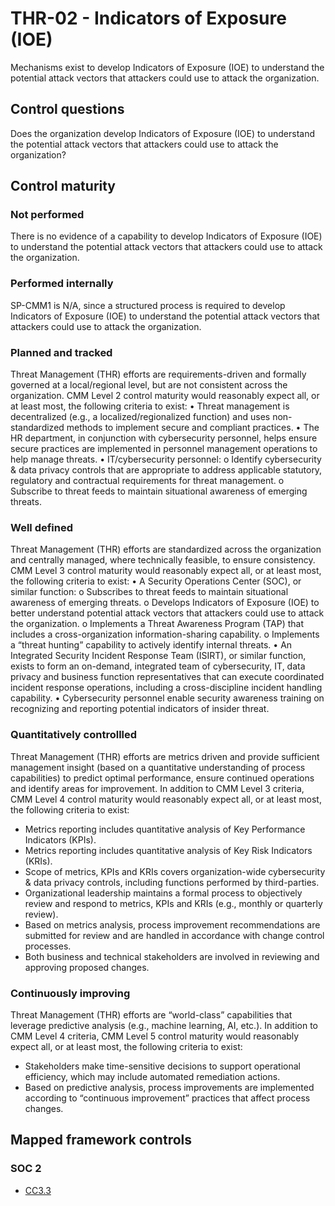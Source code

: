 # THR-02 - Indicators of Exposure (IOE)
Mechanisms exist to develop Indicators of Exposure (IOE) to understand the potential attack vectors that attackers could use to attack the organization. 
## Control questions
Does the organization develop Indicators of Exposure (IOE) to understand the potential attack vectors that attackers could use to attack the organization? 
## Control maturity
### Not performed
There is no evidence of a capability to develop Indicators of Exposure (IOE) to understand the potential attack vectors that attackers could use to attack the organization. 
### Performed internally
SP-CMM1 is N/A, since a structured process is required to develop Indicators of Exposure (IOE) to understand the potential attack vectors that attackers could use to attack the organization. 
### Planned and tracked
Threat Management (THR) efforts are requirements-driven and formally governed at a local/regional level, but are not consistent across the organization. CMM Level 2 control maturity would reasonably expect all, or at least most, the following criteria to exist:
•	Threat management is decentralized (e.g., a localized/regionalized function) and uses non-standardized methods to implement secure and compliant practices.
•	The HR department, in conjunction with cybersecurity personnel, helps ensure secure practices are implemented in personnel management operations to help manage threats.
•	IT/cybersecurity personnel:
o	Identify cybersecurity & data privacy controls that are appropriate to address applicable statutory, regulatory and contractual requirements for threat management.
o	Subscribe to threat feeds to maintain situational awareness of emerging threats.
### Well defined
Threat Management (THR) efforts are standardized across the organization and centrally managed, where technically feasible, to ensure consistency. CMM Level 3 control maturity would reasonably expect all, or at least most, the following criteria to exist:
•	A Security Operations Center (SOC), or similar function:
o	Subscribes to threat feeds to maintain situational awareness of emerging threats.
o	Develops Indicators of Exposure (IOE) to better understand potential attack vectors that attackers could use to attack the organization. 
o	Implements a Threat Awareness Program (TAP) that includes a cross-organization information-sharing capability. 
o	Implements a “threat hunting” capability to actively identify internal threats.
•	An Integrated Security Incident Response Team (ISIRT), or similar function, exists to form an on-demand, integrated team of cybersecurity, IT, data privacy and business function representatives that can execute coordinated incident response operations, including a cross-discipline incident handling capability.
•	Cybersecurity personnel enable security awareness training on recognizing and reporting potential indicators of insider threat.
### Quantitatively controllled
Threat Management (THR) efforts are metrics driven and provide sufficient management insight (based on a quantitative understanding of process capabilities) to predict optimal performance, ensure continued operations and identify areas for improvement. In addition to CMM Level 3 criteria, CMM Level 4 control maturity would reasonably expect all, or at least most, the following criteria to exist:
- 	Metrics reporting includes quantitative analysis of Key Performance Indicators (KPIs).
- 	Metrics reporting includes quantitative analysis of Key Risk Indicators (KRIs).
- 	Scope of metrics, KPIs and KRIs covers organization-wide cybersecurity & data privacy controls, including functions performed by third-parties.
- 	Organizational leadership maintains a formal process to objectively review and respond to metrics, KPIs and KRIs (e.g., monthly or quarterly review).
- 	Based on metrics analysis, process improvement recommendations are submitted for review and are handled in accordance with change control processes.
- 	Both business and technical stakeholders are involved in reviewing and approving proposed changes.
### Continuously improving
Threat Management (THR) efforts are “world-class” capabilities that leverage predictive analysis (e.g., machine learning, AI, etc.). In addition to CMM Level 4 criteria, CMM Level 5 control maturity would reasonably expect all, or at least most, the following criteria to exist:
- 	Stakeholders make time-sensitive decisions to support operational efficiency, which may include automated remediation actions.
- 	Based on predictive analysis, process improvements are implemented according to “continuous improvement” practices that affect process changes. 
## Mapped framework controls
### SOC 2
- [CC3.3](../soc2/cc33.md)
